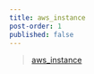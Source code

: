 ```yaml
---
title: aws_instance
post-order: 1
published: false
---
```


> [aws_instance](https://registry.terraform.io/providers/hashicorp/aws/latest/docs/resources/instance)